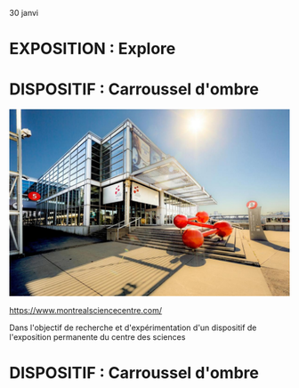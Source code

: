 30 janvi

# **EXPOSITION : Explore**
# **DISPOSITIF : Carroussel d'ombre**


![photo](img/facade_centre_science.jpg)


https://www.montrealsciencecentre.com/

Dans l'objectif de recherche et d'expérimentation d'un dispositif de l'exposition permanente du centre des sciences


# **DISPOSITIF : Carroussel d'ombre**

